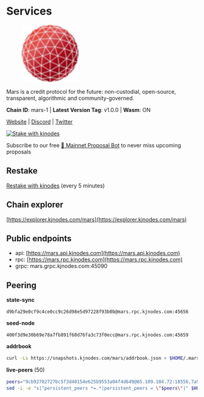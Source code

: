 # Services

<figure><img src="https://raw.githubusercontent.com/kj89/cosmos-images/main/logos/mars.png" width="150" alt=""><figcaption></figcaption></figure>

Mars is a credit protocol for the future: non-custodial,  open-source, transparent, algorithmic and community-governed.

**Chain ID**: mars-1 | **Latest Version Tag**: v1.0.0 | **Wasm**: ON

[Website](https://marsprotocol.io) | [Discord](https://discord.gg/marsprotocol) | [Twitter](https://twitter.com/mars_protocol)

[![Stake with kjnodes](https://i.ibb.co/cr44Q8j/button-stake-with-kjnodes.png)](https://restake.app/mars/marsvaloper1p9t4gr40rnpdwqacxgcqp7ffrfw908nu020g4n)

Subscribe to our free [🤖 Mainnet Proposal Bot](https://t.me/kjnodes_proposal_bot) to never miss upcoming proposals

## Restake

[Restake with kjnodes](https://restake.app/mars/marsvaloper1p9t4gr40rnpdwqacxgcqp7ffrfw908nu020g4n) (every 5 minutes)
## Chain explorer
[https://explorer.kjnodes.com/mars](https://explorer.kjnodes.com/mars)

## Public endpoints

* api: [https://mars.api.kjnodes.com](https://mars.api.kjnodes.com)
* rpc: [https://mars.rpc.kjnodes.com](https://mars.rpc.kjnodes.com)
* grpc: mars.grpc.kjnodes.com:45090

## Peering

**state-sync**

```text
d9bfa29e0cf9c4ce0cc9c26d98e5d97228f93b0b@mars.rpc.kjnodes.com:45656
```

**seed-node**

```text
400f3d9e30b69e78a7fb891f60d76fa3c73f0ecc@mars.rpc.kjnodes.com:45659
```

**addrbook**
```bash
curl -Ls https://snapshots.kjnodes.com/mars/addrbook.json > $HOME/.mars/config/addrbook.json
```

**live-peers** (50)
```bash
peers="9cb92702727bc5f3d40154e625b9553a04f4d649@65.109.104.72:18556,7a9560de3e7df9d4e193d512b3a9e23e13f18e4a@141.95.154.21:26656,d0dbb50a474888b8bed04bf8a23ac6b8bae443ee@5.79.79.80:18095,76969af1bccdd4dcc511741b171c3d4ccb837ba6@146.59.85.223:18556,84f821d36d45cc0cdaa4ff05297e888bb0d9de8f@85.237.193.111:26656,04c687dea43de3f30df5672b30b061789a0cf8e8@144.202.72.17:26606,d9bfa29e0cf9c4ce0cc9c26d98e5d97228f93b0b@65.109.88.38:45656,7583038c5f21ef6ddb60692469cfd80c97dd585d@88.218.224.126:26656,73be725377cc966d8da48f751085de4d1581b391@185.242.112.32:27651,ef7c6b0f2ddfcef34a7f36681eaa8159be83b71f@178.128.28.236:26656,969af6a39a0f7e8a17b92d90888360ad92248626@65.108.132.107:2000,b88814bddfccd85289d7201bfd6fc6c4b3342ab2@178.162.165.193:36095,5ffee90e41903f6fba29dc75446d536a02d626fe@65.108.232.150:18095,905157b5cc774bb0ebbc79c040bead1adf5df58b@131.153.203.225:26656,c46be592341987eae20ac681cb08d2abcc02ab9a@137.74.4.20:2000,be7d56127ef887d095b2f55f09be5fee1969d922@146.59.52.48:18095,52f792239ee6098457ecf1ff7402cd0b2529cea1@178.62.12.19:26656,8bdf870e0eece71e1a09a80f5995d6d5e830c763@65.109.106.169:26656,d2a2c21754be65ad4a4f1de1f6163f681a6e8af8@192.99.44.79:18556,86baedb502883a67947c84f62f3b6b89fc630988@107.155.81.98:26656,59bb909c57664fafe88bf1b6924769c15a769ba4@65.108.125.236:3000,c0e6bf4193accabc14171ce163e704dcec5ea5df@51.91.215.170:36095,7f4be5f7db9b920e965197b65974f0e1e64749e4@144.126.128.128:26656,be494851610016cff8853796a99c3ad46d8d1b5b@65.108.76.242:36095,4a10096e178d36c5d6a6ad8adb2f17f4e6667671@51.159.214.226:33003,d933a425e567c28b4695acbbf0d6cfa6c68cf0c5@65.108.72.156:26656,6b16855f89284da99b5637b93dada66c00430a33@51.91.219.141:30003,1616af7456f519a0f2360adcad45d4bb9d39c92d@146.59.85.222:26656,081effcdbd305b7b9b87b33462fa1204ae607c96@148.251.53.110:7240,9c0c747a44919d645f74354fbe095337630b9eee@37.252.184.228:26656,b212d5740b2e11e54f56b072dc13b6134650cfb5@169.155.44.167:26656,e61f11c5b03400d3a99c066f951ed0888a2b64af@65.108.238.103:18556,ca5a76c51bbbc57f839e6ed08953d3926eaa6e5b@34.107.88.136:26656,ec6ca9bf7efb2f9d23631c07fed4eb0f45c9758a@45.141.122.178:26656,a57468bf54407d75dee78b0cb6612805c4ac83e1@45.85.147.42:13656,6cbdee8a3fd9dc83b8296275c96e5372dbc3b143@148.113.159.123:26656,6cceba286b498d4a1931f85e35ea0fa433373057@134.65.195.230:26656,471518432477e31ea348af246c0b54095d41352c@169.155.47.57:26656,f983785fc56c1eda751233550e13380bebd6a2fe@65.108.46.248:56656,04bd5d9511f40dd4bec23cc261d7838d9f8326cf@213.32.24.201:26656,d10e5704f3c8e9dd6ef42445e4b88bb57d0a8289@65.108.8.247:18556,530b1964bc17bca6457311f1c2d5a2f3d25b297a@51.81.155.97:18556,908c3aed1c30c72c760e3ed717b1099fd1e82dbb@103.180.28.216:26656,12fff858dcda2d5de4886f623c2b943d8b389201@52.203.129.175:26656,38edf28452ebc41f661d91b6613563c864f4c72e@35.228.114.46:26656,001dc593a5d8237d0bcd746302e19aeb8ff0d068@38.146.3.135:18556,89757803f40da51678451735445ad40d5b15e059@169.155.44.75:26656,ebc272824924ea1a27ea3183dd0b9ba713494f83@185.16.39.158:27056,ade4d8bc8cbe014af6ebdf3cb7b1e9ad36f412c0@135.181.5.219:18556,20e1000e88125698264454a884812746c2eb4807@65.108.227.217:18556"
sed -i -e "s|^persistent_peers *=.*|persistent_peers = \"$peers\"|" $HOME/.mars/config/config.toml
```
